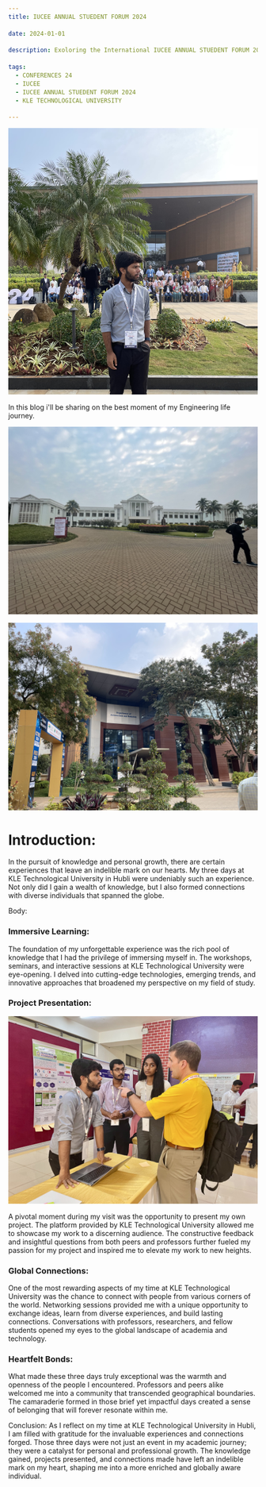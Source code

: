 ```yaml
---
title: IUCEE ANNUAL STUEDENT FORUM 2024

date: 2024-01-01

description: Exoloring the International IUCEE ANNUAL STUEDENT FORUM 2024

tags:
  - CONFERENCES 24
  - IUCEE
  - IUCEE ANNUAL STUEDENT FORUM 2024
  - KLE TECHNOLOGICAL UNIVERSITY

---
```


![IASF 24 GROUP PHOTOSHOOT](/assets/images/dynamic/IASF/standing_frontof_conf.jpeg)

In this blog i'll be sharing on the best moment of my Engineering life journey. 


![KLE TECH UNIVERSITY](/assets/images/dynamic/IASF/kletech_whitehouse.jpg)


![KLE TECH UNIVERSITY](/assets/images/dynamic/IASF/library_photo.jpeg)

# Introduction:

In the pursuit of knowledge and personal growth, there are certain experiences that leave an indelible mark on our hearts. My three days at KLE Technological University in Hubli were undeniably such an experience. Not only did I gain a wealth of knowledge, but I also formed connections with diverse individuals that spanned the globe.

Body:
### Immersive Learning:
The foundation of my unforgettable experience was the rich pool of knowledge that I had the privilege of immersing myself in. The workshops, seminars, and interactive sessions at KLE Technological University were eye-opening. I delved into cutting-edge technologies, emerging trends, and innovative approaches that broadened my perspective on my field of study.

### Project Presentation:

![IASF PROJECT PRESENTATION WITH WILLIAM OAKS PURUDE UNIVERSITY, USA](/assets/images/dynamic/IASF/william_oaks.jpg)

A pivotal moment during my visit was the opportunity to present my own project. The platform provided by KLE Technological University allowed me to showcase my work to a discerning audience. The constructive feedback and insightful questions from both peers and professors further fueled my passion for my project and inspired me to elevate my work to new heights.



### Global Connections:
One of the most rewarding aspects of my time at KLE Technological University was the chance to connect with people from various corners of the world. Networking sessions provided me with a unique opportunity to exchange ideas, learn from diverse experiences, and build lasting connections. Conversations with professors, researchers, and fellow students opened my eyes to the global landscape of academia and technology.

### Heartfelt Bonds:
What made these three days truly exceptional was the warmth and openness of the people I encountered. Professors and peers alike welcomed me into a community that transcended geographical boundaries. The camaraderie formed in those brief yet impactful days created a sense of belonging that will forever resonate within me.

Conclusion:
As I reflect on my time at KLE Technological University in Hubli, I am filled with gratitude for the invaluable experiences and connections forged. Those three days were not just an event in my academic journey; they were a catalyst for personal and professional growth. The knowledge gained, projects presented, and connections made have left an indelible mark on my heart, shaping me into a more enriched and globally aware individual.
